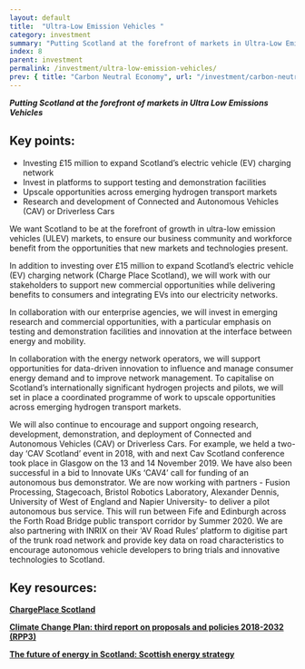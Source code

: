 ```yaml
---
layout: default
title:  "Ultra-Low Emission Vehicles "
category: investment
summary: "Putting Scotland at the forefront of markets in Ultra-Low Emission Vehicles."
index: 8
parent: investment
permalink: /investment/ultra-low-emission-vehicles/
prev: { title: "Carbon Neutral Economy", url: "/investment/carbon-neutral-economy/" }
---
```

***Putting Scotland at the forefront of markets in Ultra Low Emissions Vehicles***

## Key points:

- Investing £15 million to expand Scotland’s electric vehicle (EV) charging network
- Invest in platforms to support testing and demonstration facilities
- Upscale opportunities across emerging hydrogen transport markets
- Research and development of Connected and Autonomous Vehicles (CAV) or Driverless Cars

We want Scotland to be at the forefront of growth in ultra-low emission vehicles (ULEV) markets, to ensure our business community and workforce benefit from the opportunities that new markets and technologies present.  

In addition to investing over £15 million to expand Scotland’s electric vehicle (EV) charging network (Charge Place Scotland), we will work with our stakeholders to support new commercial opportunities while delivering benefits to consumers and integrating EVs into our electricity networks.  

In collaboration with our enterprise agencies, we will invest in emerging research and commercial opportunities, with a particular emphasis on testing and demonstration facilities and innovation at the interface between energy and mobility.  

In collaboration with the energy network operators, we will support opportunities for data-driven innovation to influence and manage consumer energy demand and to improve network management.  To capitalise on Scotland’s internationally significant hydrogen projects and pilots, we will set in place a coordinated programme of work to upscale opportunities across emerging hydrogen transport markets.  

We will also continue to encourage and support ongoing research, development, demonstration, and deployment of Connected and Autonomous Vehicles (CAV) or Driverless Cars. For example, we held a two-day ‘CAV Scotland’ event in 2018, with and next Cav Scotland conference took place in Glasgow on the 13 and 14 November 2019. We have also been successful in a bid to Innovate UKs ‘CAV4’ call for funding of an autonomous bus demonstrator. We are now working with partners - Fusion Processing, Stagecoach, Bristol Robotics Laboratory, Alexander Dennis, University of West of England and Napier University- to deliver a pilot autonomous bus service. This will run between Fife and Edinburgh across the Forth Road Bridge public transport corridor by Summer 2020. We are also partnering with INRIX on their ‘AV Road Rules’ platform to digitise part of the trunk road network and provide key data on road characteristics to encourage autonomous vehicle developers to bring trials and innovative technologies to Scotland.  

## Key resources:

**[ChargePlace Scotland](https://chargeplacescotland.org/)**

**[Climate Change Plan: third report on proposals and policies 2018-2032 (RPP3)](https://beta.gov.scot/publications/scottish-governments-climate-change-plan-third-report-proposals-policies-2018/pages/12/)**

**[The future of energy in Scotland: Scottish energy strategy](https://beta.gov.scot/publications/scottish-energy-strategy-future-energy-scotland-9781788515276/)**
